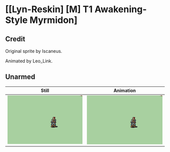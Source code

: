 # [\[Lyn-Reskin\] \[M\] T1 Awakening-Style Myrmidon]

## Credit

Original sprite by Iscaneus.

Animated by Leo_Link.

## Unarmed

| Still | Animation |
| :---: | :-------: |
| ![Unarmed still](./Unarmed_000.png) | ![Unarmed animation](./Unarmed.gif) |
